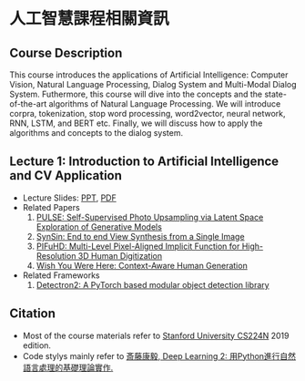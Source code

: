 # 人工智慧課程相關資訊
## Course Description
This course introduces the applications of Artificial Intelligence: Computer Vision, Natural Language Processing, Dialog System and Multi-Modal Dialog System. Futhermore, this course will dive into the concepts and the state-of-the-art algorithms of Natural Language Processing. We will introduce corpra, tokenization, stop word processing, word2vector, neural network, RNN, LSTM, and BERT etc. Finally, we will discuss how to apply the algorithms and concepts to the dialog system.
## Lecture 1: Introduction to Artificial Intelligence and CV Application
* Lecture Slides: [PPT](Slides/PPT/Introduction_to_AI.pptx), [PDF](Slides/PDF/Introduction_to_AI.pdf)
* Related Papers
  1. [PULSE: Self-Supervised Photo Upsampling via Latent Space Exploration of Generative Models](https://arxiv.org/abs/2003.03808)
  2. [SynSin: End to end View Synthesis from a Single Image](https://arxiv.org/abs/1912.08804)
  3. [PIFuHD: Multi-Level Pixel-Aligned Implicit Function for High-Resolution 3D Human Digitization](https://arxiv.org/abs/2004.00452)
  4. [Wish You Were Here: Context-Aware Human Generation](https://arxiv.org/abs/2005.10663)
* Related Frameworks
  1. [Detectron2: A PyTorch based modular object detection library](https://github.com/facebookresearch/detectron2)
## Citation
* Most of the course materials refer to [Stanford University CS224N](http://web.stanford.edu/class/cs224n/) 2019 edition.
* Code stylys mainly refer to [斎藤康毅, Deep Learning 2: 用Python進行自然語言處理的基礎理論實作.](https://github.com/oreilly-japan/deep-learning-from-scratch-2)




